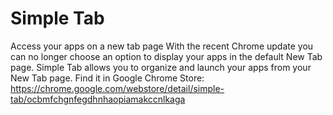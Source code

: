 Simple Tab
==========
Access your apps on a new tab page
With the recent Chrome update you can no longer choose an option to display your apps in the default  New Tab page.  Simple Tab allows you to organize and launch your apps from your New Tab page.
Find it in Google Chrome Store: https://chrome.google.com/webstore/detail/simple-tab/ocbmfchgnfegdhnhaopiamakccnlkaga
